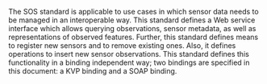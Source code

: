 The SOS standard is applicable to use cases in which sensor data needs to be managed in an interoperable way. This standard defines a Web service interface which allows querying observations, sensor metadata, as well as representations of observed features. Further, this standard defines means to register new sensors and to remove existing ones. Also, it defines operations to insert new sensor observations. This standard defines this functionality in a binding independent way; two bindings are specified in this document: a KVP binding and a SOAP binding.